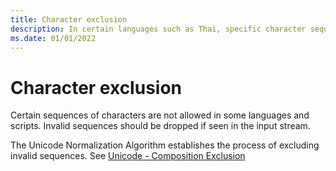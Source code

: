 ```yaml
---
title: Character exclusion
description: In certain languages such as Thai, specific character sequences are not allowed and should be filtered on input.
ms.date: 01/01/2022
---
```


# Character exclusion

Certain sequences of characters are not allowed in some languages and scripts.
Invalid sequences should be dropped if seen in the input stream.

The Unicode Normalization Algorithm establishes the process of excluding invalid sequences.
See [Unicode - Composition Exclusion](https://www.unicode.org/reports/tr15/#Primary_Exclusion_List_Table)

<!-- This content originally referred to Thai input sequence checking, but I find no mention of Thai in the Unicode Normalization info ->